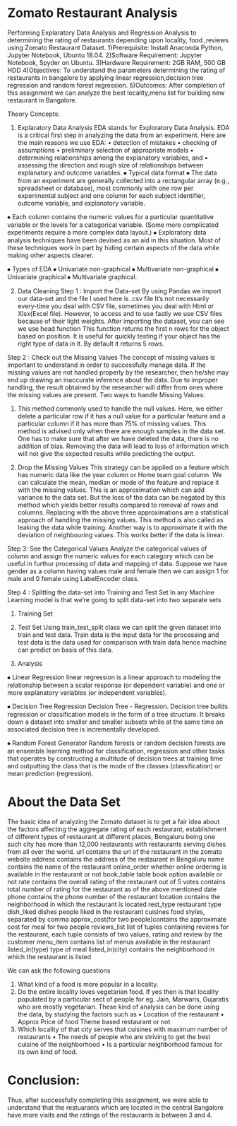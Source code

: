  
# Zomato Restaurant Analysis
Performing Explaratory Data Analysis and Regression Analysis to determining the rating of restaurants depending upon locality,
food ,reviews using Zomato Restaurant Dataset. 
1)Prerequisite: Install Anaconda Python, Jupyter Notebook, Ubuntu 18.04.
2)Software Requirement: Jupyter Notebook, Spyder on Ubuntu.
3)Hardware Requirement: 2GB RAM, 500 GB HDD
4)Objectives: To understand the parameters determining the rating of restaurants in bangalore by applying linear regression,decision tree regression
and random forest regression.
5)Outcomes: After completion of this assignment we can analyze the best
locality,menu list for building new restaurant in Bangalore.

Theory Concepts:
1. Explaratory Data Analysis
EDA stands for Exploratory Data Analysis. EDA is a critical first step in
analyzing the data from an experiment.
Here are the main reasons we use EDA:
• detection of mistakes
• checking of assumptions
• preliminary selection of appropriate models
• determining relationships among the explanatory variables, and
• assessing the direction and rough size of relationships between
explanatory and outcome variables.
⦁ Typical data format
⦁ The data from an experiment are generally collected into a
rectangular array (e.g., spreadsheet or database), most commonly
with one row per experimental subject and one column for each
subject identifier, outcome variable, and explanatory variable.

⦁ Each column contains the numeric values for a particular
quantitative variable or the levels for a categorical variable. (Some
more complicated experiments require a more complex data
layout.)
⦁ Exploratory data analysis techniques have been devised as an aid
in this situation. Most of these techniques work in part by hiding
certain aspects of the data while making other aspects clearer.

⦁ Types of EDA
⦁ Univariate non-graphical
⦁ Multivariate non-graphical
⦁ Univariate graphical
⦁ Multivariate graphical.

2. Data Cleaning
Step 1 : Import the Data-set
By using Pandas we import our data-set and the file I used here is .csv file It’s
not necessarily every-time you deal with CSV file, sometimes you deal with Html
or Xlsx(Excel file). However, to access and to use fastly we use CSV files
because of their light weights. After importing the dataset, you can see we use
head function This function returns the first n rows for the object based on
position. It is useful for quickly testing if your object has the right type of data in it.
By default it returns 5 rows.

Step 2 : Check out the Missing Values
The concept of missing values is important to understand in order to successfully
manage data. If the missing values are not handled properly by the researcher,
then he/she may end up drawing an inaccurate inference about the data. Due to
improper handling, the result obtained by the researcher will differ from ones
where the missing values are present.
Two ways to handle Missing Values:
1. This method commonly used to handle the null values.
Here, we either delete a particular row if it has a null value for a particular feature
and a particular column if it has more than 75% of missing values. This method 
is advised only when there are enough samples in the data set. One has to make
sure that after we have deleted the data, there is no addition of bias. Removing
the data will lead to loss of information which will not give the expected results
while predicting the output.

2. Drop the Missing Values
This strategy can be applied on a feature which has numeric data like the year
column or Home team goal column. We can calculate the mean, median or
mode of the feature and replace it with the missing values. This is an
approximation which can add variance to the data set. But the loss of the data
can be negated by this method which yields better results compared to removal
of rows and columns. Replacing with the above three approximations are a
statistical approach of handling the missing values. This method is also called as
leaking the data while training. Another way is to approximate it with the
deviation of neighbouring values. This works better if the data is linear.

Step 3: See the Categorical Values
Analyze the categorical values of column and assign the numeric values for each
category which can be useful in furthur processing of data and mapping of data.
Suppose we have gender as a column having values male and female then we
can assign 1 for male and 0 female using LabelEncoder class.

Step 4 : Splitting the data-set into Training and Test Set
In any Machine Learning model is that we’re going to split data-set into two
separate sets
1. Training Set
2. Test Set
Using train_test_split class we can split the given dataset into train and test data.
Train data is the input data for the processing and test data is the data used for
comparison with train data hence machine can predict on basis of this data.

3. Analysis

⦁ Linear Regression
linear regression is a linear approach to modeling the relationship
between a scalar response (or dependent variable) and one or more
explanatory variables (or independent variables).

⦁ Decision Tree Regression
Decision Tree - Regression. Decision tree builds regression or
classification models in the form of a tree structure. It breaks down a
dataset into smaller and smaller subsets while at the same time an
associated decision tree is incrementally developed.

⦁ Random Forest Generator
Random forests or random decision forests are an ensemble learning
method for classification, regression and other tasks that operates by
constructing a multitude of decision trees at training time and outputting
the class that is the mode of the classes (classification) or mean
prediction (regression).

# About the Data Set
The basic idea of analyzing the Zomato dataset is to get a fair idea about the
factors affecting the aggregate rating of each restaurant, establishment of
different types of restaurant at different places, Bengaluru being one such city
has more than 12,000 restaurants with restaurants serving dishes from all over
the world.
url contains the url of the restaurant in the zomato website
address contains the address of the restaurant in Bengaluru
name contains the name of the restaurant
online_order whether online ordering is available in the restaurant or not
book_table table book option available or not
rate contains the overall rating of the restaurant out of 5
votes contains total number of rating for the restaurant as of the above
mentioned date
phone contains the phone number of the restaurant
location contains the neighborhood in which the restaurant is located
rest_type restaurant type
dish_liked dishes people liked in the restaurant
cuisines food styles, separated by comma
approx_cost(for two people)contains the approximate cost for meal for two
people
reviews_list list of tuples containing reviews for the restaurant, each tuple
consists of two values, rating and review by the customer
menu_item contains list of menus available in the restaurant
listed_in(type) type of meal
listed_in(city) contains the neighborhood in which the restaurant is listed

We can ask the following questions
1. What kind of a food is more popular in a locality.
2. Do the entire locality loves vegetarian food. If yes then is that locality
populated by a particular sect of people for eg. Jain, Marwaris, Gujaratis who are
mostly vegetarian. These kind of analysis can be done using the data, by
studying the factors such as • Location of the restaurant • Approx Price of food
Theme based restaurant or not
3. Which locality of that city serves that cuisines with maximum number of
restaurants • The needs of people who are striving to get the best cuisine of the
neighborhood • Is a particular neighborhood famous for its own kind of food.

# Conclusion:
Thus, after successfully completing this assignment, we were able to understand
that the restuarants which are located in the central Bangalore have more visits
and the ratings of the restaurants is between 3 and 4.
